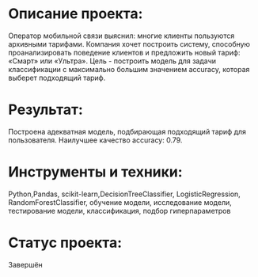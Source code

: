 # Описание проекта: 

Оператор мобильной связи выяснил: многие клиенты пользуются архивными тарифами. Компания хочет построить систему, способную проанализировать поведение клиентов и предложить новый тариф: «Смарт» или «Ультра». Цель - построить модель для задачи классификации с максимально большим значением accuracy, которая выберет подходящий тариф.

# Результат: 

Построена адекватная модель, подбирающая подходящий тариф для пользователя. Наилучшее качество accuracy: 0.79.

# Инструменты и техники: 

Python,Pandas, scikit-learn,DecisionTreeClassifier, LogisticRegression, RandomForestClassifier, обучение модели, исследование модели, тестирование модели, классификация, подбор гиперпараметров

# Статус проекта: 

Завершён

